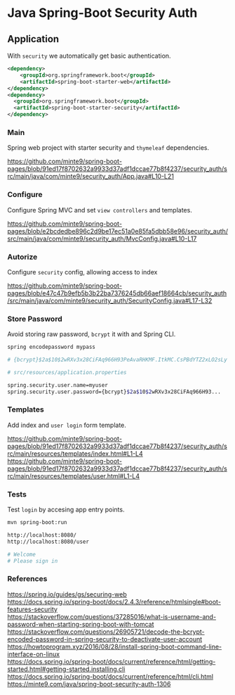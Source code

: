 # Java Spring-Boot Security Auth

## Application

With `security` we automatically get basic authentication.

~~~xml
<dependency>
    <groupId>org.springframework.boot</groupId>
    <artifactId>spring-boot-starter-web</artifactId>
</dependency>
<dependency>
  <groupId>org.springframework.boot</groupId>
  <artifactId>spring-boot-starter-security</artifactId>
</dependency>
~~~

### Main 

Spring web project with starter security and `thymeleaf` dependencies.

https://github.com/minte9/spring-boot-pages/blob/91ed17f8702632a9933d37adf1dccae77b8f4237/security_auth/src/main/java/com/minte9/security_auth/App.java#L10-L21

### Configure

Configure Spring MVC and set `view controllers` and templates.

https://github.com/minte9/spring-boot-pages/blob/e2bcdedbe896c2d9be17ec51a0e85fa5dbb58e96/security_auth/src/main/java/com/minte9/security_auth/MvcConfig.java#L10-L17

### Autorize

Configure `security` config, allowing access to index

https://github.com/minte9/spring-boot-pages/blob/e47c47b9efb5b3b22ba7376245db66aef18664cb/security_auth/src/main/java/com/minte9/security_auth/SecurityConfig.java#L17-L32

### Store Password

Avoid storing raw password, `bcrypt` it with and Spring CLI.

~~~sh
spring encodepassword mypass

# {bcrypt}$2a$10$2wRXv3x28CiFAq966H93PeAvaRHKMF.ItkMC.CsPBdYTZ2xLO2sLy
~~~
~~~sh
# src/resources/application.properties

spring.security.user.name=myuser
spring.security.user.password={bcrypt}$2a$10$2wRXv3x28CiFAq966H93...
~~~

### Templates

Add index and `user login` form template.

https://github.com/minte9/spring-boot-pages/blob/91ed17f8702632a9933d37adf1dccae77b8f4237/security_auth/src/main/resources/templates/index.html#L1-L4
https://github.com/minte9/spring-boot-pages/blob/91ed17f8702632a9933d37adf1dccae77b8f4237/security_auth/src/main/resources/templates/user.html#L1-L4

### Tests

Test `login` by accesing app entry points.

~~~sh
mvn spring-boot:run

http://localhost:8080/
http://localhost:8080/user

# Welcome
# Please sign in 
~~~

### References

https://spring.io/guides/gs/securing-web  
https://docs.spring.io/spring-boot/docs/2.4.3/reference/htmlsingle#boot-features-security  
https://stackoverflow.com/questions/37285016/what-is-username-and-password-when-starting-spring-boot-with-tomcat  
https://stackoverflow.com/questions/26905721/decode-the-bcrypt-encoded-password-in-spring-security-to-deactivate-user-account  
https://howtoprogram.xyz/2016/08/28/install-spring-boot-command-line-interface-on-linux  
https://docs.spring.io/spring-boot/docs/current/reference/html/getting-started.html#getting-started.installing.cli  
https://docs.spring.io/spring-boot/docs/current/reference/html/cli.html  
https://minte9.com/java/spring-boot-security-auth-1306  